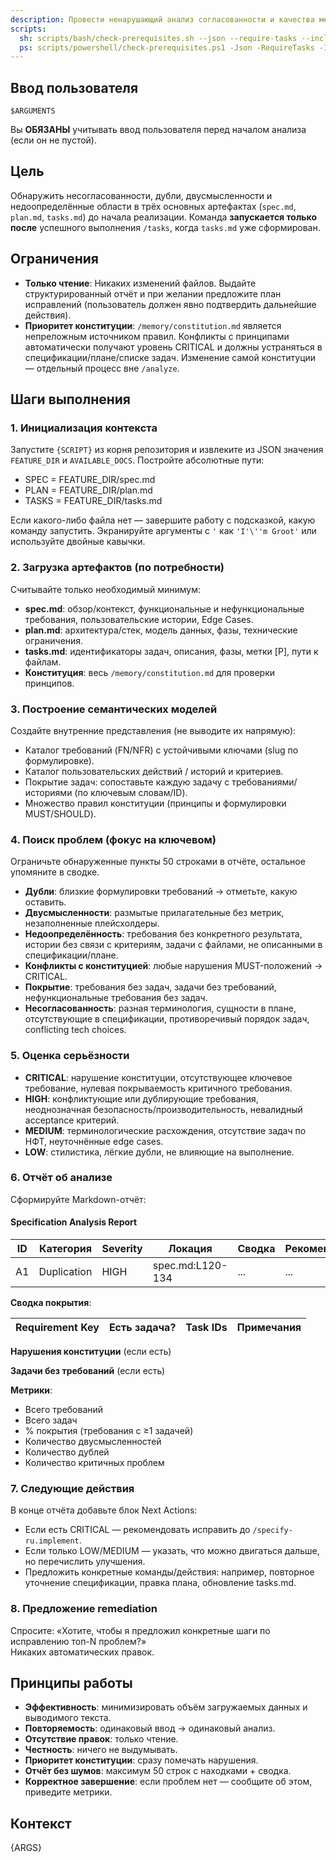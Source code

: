 ```yaml
---
description: Провести ненарушающий анализ согласованности и качества между spec.md, plan.md и tasks.md после генерации задач.
scripts:
  sh: scripts/bash/check-prerequisites.sh --json --require-tasks --include-tasks
  ps: scripts/powershell/check-prerequisites.ps1 -Json -RequireTasks -IncludeTasks
---
```


## Ввод пользователя

```text
$ARGUMENTS
```

Вы **ОБЯЗАНЫ** учитывать ввод пользователя перед началом анализа (если он не пустой).

## Цель

Обнаружить несогласованности, дубли, двусмысленности и недоопределённые области в трёх основных артефактах (`spec.md`, `plan.md`, `tasks.md`) до начала реализации. Команда **запускается только после** успешного выполнения `/tasks`, когда `tasks.md` уже сформирован.

## Ограничения

- **Только чтение**: Никаких изменений файлов. Выдайте структурированный отчёт и при желании предложите план исправлений (пользователь должен явно подтвердить дальнейшие действия).
- **Приоритет конституции**: `/memory/constitution.md` является непреложным источником правил. Конфликты с принципами автоматически получают уровень CRITICAL и должны устраняться в спецификации/плане/списке задач. Изменение самой конституции — отдельный процесс вне `/analyze`.

## Шаги выполнения

### 1. Инициализация контекста

Запустите `{SCRIPT}` из корня репозитория и извлеките из JSON значения `FEATURE_DIR` и `AVAILABLE_DOCS`. Постройте абсолютные пути:

- SPEC = FEATURE_DIR/spec.md
- PLAN = FEATURE_DIR/plan.md
- TASKS = FEATURE_DIR/tasks.md

Если какого-либо файла нет — завершите работу с подсказкой, какую команду запустить. Экранируйте аргументы с `'` как `'I'\''m Groot'` или используйте двойные кавычки.

### 2. Загрузка артефактов (по потребности)

Считывайте только необходимый минимум:

- **spec.md**: обзор/контекст, функциональные и нефункциональные требования, пользовательские истории, Edge Cases.
- **plan.md**: архитектура/стек, модель данных, фазы, технические ограничения.
- **tasks.md**: идентификаторы задач, описания, фазы, метки [P], пути к файлам.
- **Конституция**: весь `/memory/constitution.md` для проверки принципов.

### 3. Построение семантических моделей

Создайте внутренние представления (не выводите их напрямую):

- Каталог требований (FN/NFR) с устойчивыми ключами (slug по формулировке).
- Каталог пользовательских действий / историй и критериев.
- Покрытие задач: сопоставьте каждую задачу с требованиями/историями (по ключевым словам/ID).
- Множество правил конституции (принципы и формулировки MUST/SHOULD).

### 4. Поиск проблем (фокус на ключевом)

Ограничьте обнаруженные пункты 50 строками в отчёте, остальное упомяните в сводке.

- **Дубли**: близкие формулировки требований → отметьте, какую оставить.
- **Двусмысленности**: размытые прилагательные без метрик, незаполненные плейсхолдеры.
- **Недоопределённость**: требования без конкретного результата, истории без связи с критериям, задачи с файлами, не описанными в спецификации/плане.
- **Конфликты с конституцией**: любые нарушения MUST-положений → CRITICAL.
- **Покрытие**: требования без задач, задачи без требований, нефункциональные требования без задач.
- **Несогласованность**: разная терминология, сущности в планe, отсутствующие в спецификации, противоречивый порядок задач, conflicting tech choices.

### 5. Оценка серьёзности

- **CRITICAL**: нарушение конституции, отсутствующее ключевое требование, нулевая покрываемость критичного требования.
- **HIGH**: конфликтующие или дублирующие требования, неоднозначная безопасность/производительность, невалидный acceptance критерий.
- **MEDIUM**: терминологические расхождения, отсутствие задач по НФТ, неуточнённые edge cases.
- **LOW**: стилистика, лёгкие дубли, не влияющие на выполнение.

### 6. Отчёт об анализе

Сформируйте Markdown-отчёт:

#### Specification Analysis Report

| ID | Категория | Severity | Локация | Сводка | Рекомендация |
|----|-----------|----------|---------|--------|---------------|
| A1 | Duplication | HIGH | spec.md:L120-134 | ... | ... |

**Сводка покрытия**:

| Requirement Key | Есть задача? | Task IDs | Примечания |
|-----------------|--------------|----------|------------|

**Нарушения конституции** (если есть)

**Задачи без требований** (если есть)

**Метрики**:

- Всего требований
- Всего задач
- % покрытия (требования с ≥1 задачей)
- Количество двусмысленностей
- Количество дублей
- Количество критичных проблем

### 7. Следующие действия

В конце отчёта добавьте блок Next Actions:

- Если есть CRITICAL — рекомендовать исправить до `/specify-ru.implement`.
- Если только LOW/MEDIUM — указать, что можно двигаться дальше, но перечислить улучшения.
- Предложить конкретные команды/действия: например, повторное уточнение спецификации, правка плана, обновление tasks.md.

### 8. Предложение remediation

Спросите: «Хотите, чтобы я предложил конкретные шаги по исправлению топ-N проблем?»  
Никаких автоматических правок.

## Принципы работы

- **Эффективность**: минимизировать объём загружаемых данных и выводимого текста.
- **Повторяемость**: одинаковый ввод → одинаковый анализ.
- **Отсутствие правок**: только чтение.
- **Честность**: ничего не выдумывать.
- **Приоритет конституции**: сразу помечать нарушения.
- **Отчёт без шумов**: максимум 50 строк с находками + сводка.
- **Корректное завершение**: если проблем нет — сообщите об этом, приведите метрики.

## Контекст

{ARGS}
